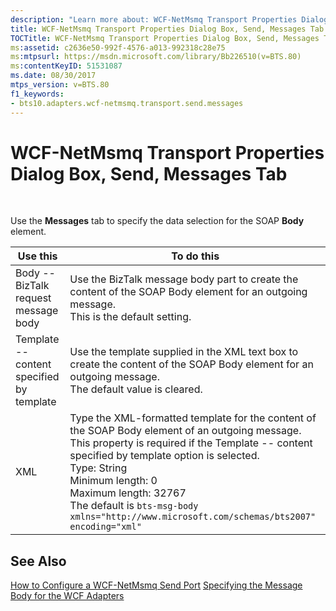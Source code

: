 ```yaml
---
description: "Learn more about: WCF-NetMsmq Transport Properties Dialog Box, Send, Messages Tab"
title: WCF-NetMsmq Transport Properties Dialog Box, Send, Messages Tab
TOCTitle: WCF-NetMsmq Transport Properties Dialog Box, Send, Messages Tab
ms:assetid: c2636e50-992f-4576-a013-992318c28e75
ms:mtpsurl: https://msdn.microsoft.com/library/Bb226510(v=BTS.80)
ms:contentKeyID: 51531087
ms.date: 08/30/2017
mtps_version: v=BTS.80
f1_keywords:
- bts10.adapters.wcf-netmsmq.transport.send.messages
---
```


# WCF-NetMsmq Transport Properties Dialog Box, Send, Messages Tab

 

Use the **Messages** tab to specify the data selection for the SOAP **Body** element.

| Use this | To do this |
|------------|-------------|
| Body -- BizTalk request message body      | Use the BizTalk message body part to create the content of the SOAP Body element for an outgoing message.<br />This is the default setting. |
| Template -- content specified by template | Use the template supplied in the XML text box to create the content of the SOAP Body element for an outgoing message.<br />The default value is cleared. |
| XML                                       | Type the XML-formatted template for the content of the SOAP Body element of an outgoing message. This property is required if the Template -- content specified by template option is selected.<br />Type: String<br />Minimum length: 0<br />Maximum length: 32767<br />The default is `bts-msg-body xmlns="http://www.microsoft.com/schemas/bts2007" encoding="xml"` |

## See Also

[How to Configure a WCF-NetMsmq Send Port](https://msdn.microsoft.com/library/bb245965\(v=bts.80\))  
[Specifying the Message Body for the WCF Adapters](https://msdn.microsoft.com/library/bb226478\(v=bts.80\))
